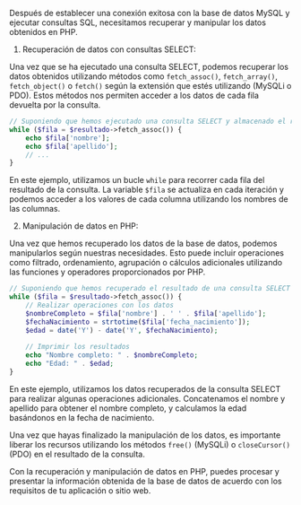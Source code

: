 
Después de establecer una conexión exitosa con la base de datos MySQL y ejecutar consultas SQL, necesitamos recuperar y manipular los datos obtenidos en PHP.

1. Recuperación de datos con consultas SELECT:

Una vez que se ha ejecutado una consulta SELECT, podemos recuperar los datos obtenidos utilizando métodos como `fetch_assoc()`, `fetch_array()`, `fetch_object()` o `fetch()` según la extensión que estés utilizando (MySQLi o PDO). Estos métodos nos permiten acceder a los datos de cada fila devuelta por la consulta.

```php
// Suponiendo que hemos ejecutado una consulta SELECT y almacenado el resultado en $resultado
while ($fila = $resultado->fetch_assoc()) {
    echo $fila['nombre'];
    echo $fila['apellido'];
    // ...
}
```

En este ejemplo, utilizamos un bucle `while` para recorrer cada fila del resultado de la consulta. La variable `$fila` se actualiza en cada iteración y podemos acceder a los valores de cada columna utilizando los nombres de las columnas.

2. Manipulación de datos en PHP:

Una vez que hemos recuperado los datos de la base de datos, podemos manipularlos según nuestras necesidades. Esto puede incluir operaciones como filtrado, ordenamiento, agrupación o cálculos adicionales utilizando las funciones y operadores proporcionados por PHP.

```php
// Suponiendo que hemos recuperado el resultado de una consulta SELECT y almacenado en $resultado
while ($fila = $resultado->fetch_assoc()) {
    // Realizar operaciones con los datos
    $nombreCompleto = $fila['nombre'] . ' ' . $fila['apellido'];
    $fechaNacimiento = strtotime($fila['fecha_nacimiento']);
    $edad = date('Y') - date('Y', $fechaNacimiento);
    
    // Imprimir los resultados
    echo "Nombre completo: " . $nombreCompleto;
    echo "Edad: " . $edad;
}
```

En este ejemplo, utilizamos los datos recuperados de la consulta SELECT para realizar algunas operaciones adicionales. Concatenamos el nombre y apellido para obtener el nombre completo, y calculamos la edad basándonos en la fecha de nacimiento.

Una vez que hayas finalizado la manipulación de los datos, es importante liberar los recursos utilizando los métodos `free()` (MySQLi) o `closeCursor()` (PDO) en el resultado de la consulta.

Con la recuperación y manipulación de datos en PHP, puedes procesar y presentar la información obtenida de la base de datos de acuerdo con los requisitos de tu aplicación o sitio web.